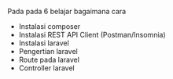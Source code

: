 Pada pada 6 belajar bagaimana cara 
- Instalasi composer 
- Instalasi REST API Client (Postman/Insomnia)
- Instalasi laravel
- Pengertian laravel
- Route pada laravel
- Controller laravel